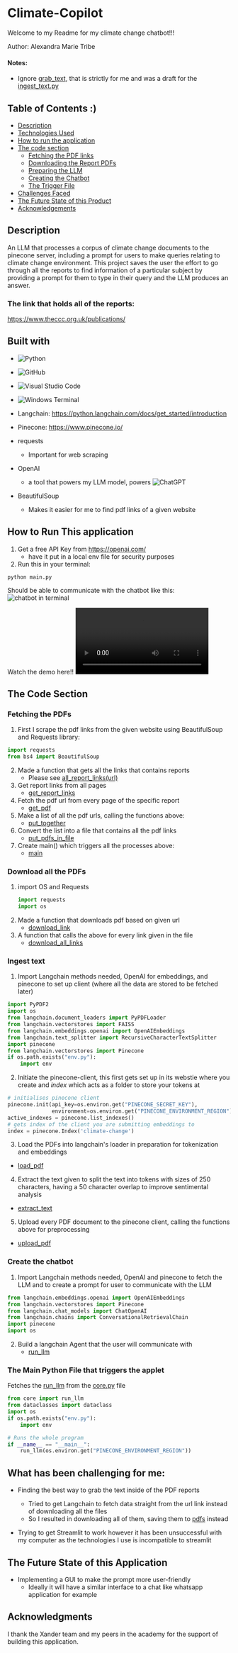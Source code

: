 # Climate-Copilot
Welcome to my Readme for my climate change chatbot!!!

Author: Alexandra Marie Tribe
#### Notes:
- Ignore [grab_text](/grab_text.py), that is strictly for me and was a draft for the [ingest_text.py](/ingest_text.py)

## Table of Contents :)
- [Description](#description)
- [Technologies Used](#built-with)
- [How to run the application](#how-to-run-this-application)
- [The code section](#the-code-section)
    - [Fetching the PDF links](#fetching-the-pdfs)
    - [Downloading the Report PDFs](#download-all-the-pdfs)
    - [Preparing the LLM](#ingest-text)
    - [Creating the Chatbot](#create-the-chatbot)
    - [The Trigger File](#the-main-python-file-that-triggers-the-applet)
- [Challenges Faced](#what-has-been-challenging-for-me)
- [The Future State of this Product](#the-future-state-of-this-application)
- [Acknowledgements](#acknowledgments)


## Description 
An LLM that processes a corpus of climate change documents to the pinecone server, including a prompt for users to make queries relating to climate change environment. 
This project saves the user the effort to go through all the reports to find information of a particular subject by providing a prompt for them to type in their query and the LLM produces an answer.
### The link that holds all of the reports:
https://www.theccc.org.uk/publications/

## Built with
- ![Python](https://img.shields.io/badge/python-3670A0?style=for-the-badge&logo=python&logoColor=ffdd54)
- ![GitHub](https://img.shields.io/badge/github-%23121011.svg?style=for-the-badge&logo=github&logoColor=white)
- ![Visual Studio Code](https://img.shields.io/badge/Visual%20Studio%20Code-0078d7.svg?style=for-the-badge&logo=visual-studio-code&logoColor=white)
- ![Windows Terminal](https://img.shields.io/badge/Windows%20Terminal-%234D4D4D.svg?style=for-the-badge&logo=windows-terminal&logoColor=white)

- Langchain: 
    https://python.langchain.com/docs/get_started/introduction
- Pinecone: https://www.pinecone.io/
- requests
    - Important for web scraping
- OpenAI
    - a tool that powers my LLM model, powers ![ChatGPT](https://img.shields.io/badge/chatGPT-74aa9c?style=for-the-badge&logo=openai&logoColor=white)
- BeautifulSoup
    - Makes it easier for me to find pdf links of a given website


## How to Run This application
1. Get a free API Key from https://openai.com/
    - have it put in a local env file for security purposes
2. Run this in your terminal:
```console
python main.py
```
Should be able to communicate with the chatbot like this:
![chatbot in terminal](chatbot.png)

Watch the demo here!!
<video src="chatbot_demo.mp4" controls title="Title"></video>

## The Code Section
### Fetching the PDFs

1. First I scrape the pdf links from the given website using BeautifulSoup and Requests library:

```python
import requests
from bs4 import BeautifulSoup
```
2. Made a function that gets all the links that contains reports
    - Please see [all_report_links(url)](/get_all_pdfs.py::allreportlinks)
3. Get report links from all pages
    - [get_report_links](/get_all_pdfs.py::get_report_links)
4. Fetch the pdf url from every page of the specific report
    - [get_pdf](/get_all_pdfs.py::get_pdf)
5. Make a list of all the pdf urls, calling the functions above:
    - [put_together](/get_all_pdfs.py::put_together)
6. Convert the list into a file that contains all the pdf links
    - [put_pdfs_in_file](/get_all_pdfs.py::put_pdfs_in_file)
7. Create main() which triggers all the processes above:
    - [main](/get_all_pdfs.py:main)

### Download all the PDFs
1. import OS and Requests
    ```python
    import requests
    import os
    ```
2. Made a function that downloads pdf based on given url
    - [download_link](/download_pdf.py::download_link)
3. A function that calls the above for every link given in the file
    - [download_all_links](/download_pdf.py::download_all_links)

### Ingest text
1. Import Langchain methods needed, OpenAI for embeddings, and pinecone to set up client (where all the data are stored to be fetched later)
```python
import PyPDF2
import os
from langchain.document_loaders import PyPDFLoader
from langchain.vectorstores import FAISS
from langchain.embeddings.openai import OpenAIEmbeddings
from langchain.text_splitter import RecursiveCharacterTextSplitter
import pinecone
from langchain.vectorstores import Pinecone
if os.path.exists("env.py"):
    import env
```
2. Initiate the pinecone-client, this first gets set up in its webstie where you create and *index* which acts as a folder to store your tokens at
```python
# initialises pinecone client 
pinecone.init(api_key=os.environ.get("PINECONE_SECRET_KEY"),
              environment=os.environ.get("PINECONE_ENVIRONMENT_REGION"))
active_indexes = pinecone.list_indexes()
# gets index of the client you are submitting embeddings to
index = pinecone.Index('climate-change')

```
3. Load the PDFs into langchain's loader in preparation for tokenization and embeddings
- [load_pdf](/ingest_text.py::load_pdf)

4. Extract the text given to split the text into tokens with sizes of 250 characters, having a 50 character overlap to improve sentimental analysis
- [extract_text](/ingest_text.py::extract_text)

5. Upload every PDF document to the pinecone client, calling the functions above for preprocessing
- [upload_pdf](/ingest_text.py::upload_pdf)

### Create the chatbot
1. Import Langchain methods needed, OpenAI and pinecone to fetch the LLM and to create a prompt for user to communicate with the LLM
```python
from langchain.embeddings.openai import OpenAIEmbeddings
from langchain.vectorstores import Pinecone 
from langchain.chat_models import ChatOpenAI
from langchain.chains import ConversationalRetrievalChain
import pinecone
import os
```
2. Build a langchain Agent that the user will communicate with 
    - [run_llm](/core.py::run_llm)

### The Main Python File that triggers the applet
Fetches the [run_llm](/core.py::run_llm) from the [core.py](/core.py) file
```python 
from core import run_llm
from dataclasses import dataclass
import os
if os.path.exists("env.py"):
    import env

# Runs the whole program
if __name__ == "__main__":
    run_llm(os.environ.get("PINECONE_ENVIRONMENT_REGION"))

```

## What has been challenging for me:
- Finding the best way to grab the text inside of the PDF reports
    - Tried to get Langchain to fetch data straight from the url link instead of downloading all the files
    - So I resulted in downloading all of them, saving them to [pdfs](/pdfs/) instead

- Trying to get Streamlit to work however it has been unsuccessful with my computer as the technologies I use is incompatible to streamlit

## The Future State of this Application
- Implementing a GUI to make the prompt more user-friendly
    - Ideally it will have a similar interface to a chat like whatsapp application for example 

## Acknowledgments
I thank the Xander team and my peers in the academy for the support of building this application.